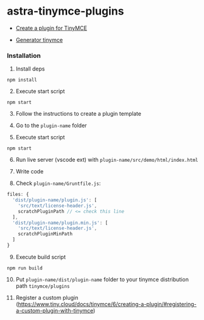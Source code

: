 # astra-tinymce-plugins

- [Create a plugin for TinyMCE](https://www.tiny.cloud/docs/tinymce/6/creating-a-plugin/)

- [Generator tinymce](https://github.com/tinymce/generator-tinymce)


### Installation

1. Install deps

```npm install```

2. Execute start script

```npm start```

3. Follow the instructions to create a plugin template

4. Go to the `plugin-name` folder

5. Execute start script

```npm start```

6. Run live server (vscode ext) with `plugin-name/src/demo/html/index.html`

7. Write code

8. Check `plugin-name/Gruntfile.js`:

```javascript
files: {
  'dist/plugin-name/plugin.js': [
    'src/text/license-header.js',
    scratchPluginPath // <= check this line
  ],
  'dist/plugin-name/plugin.min.js': [
    'src/text/license-header.js',
    scratchPluginMinPath
  ]
}
```

9. Execute build script

```npm run build```

10. Put `plugin-name/dist/plugin-name` folder to your tinymce distribution path `tinymce/plugins`

11. Register a custom plugin (https://www.tiny.cloud/docs/tinymce/6/creating-a-plugin/#registering-a-custom-plugin-with-tinymce)

